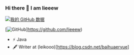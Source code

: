 ### Hi there 👋 I am lieeew
[![我的 GitHub 数据](https://github-readme-stats.vercel.app/api?username=lieeew)]()

[![GitHub](https://img.shields.io/badge/dynamic/json?logo=github&label=GitHub&labelColor=495867&color=495867&query=%24.data.totalSubs&url=https%3A%2F%2Fapi.spencerwoo.com%2Fsubstats%2F%3Fsource%3Dgithub%26queryKey%3Dhayschan&style=flat-square)]https://github.com/lieeew)

- ⚡   Java
- 🖋 Writer at (leikooo)[https://blog.csdn.net/baihuaeryue]
